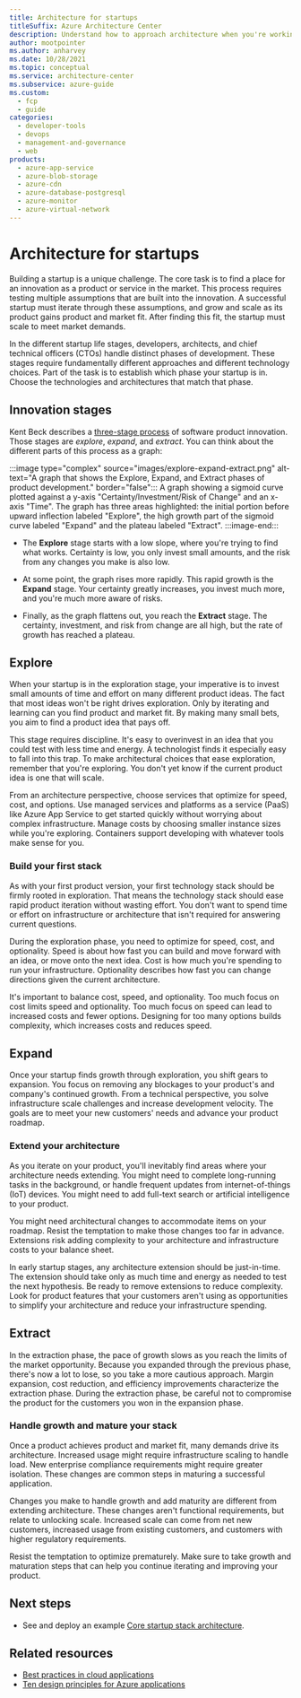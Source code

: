 ```yaml
---
title: Architecture for startups
titleSuffix: Azure Architecture Center
description: Understand how to approach architecture when you're working in a startup.
author: mootpointer
ms.author: anharvey
ms.date: 10/28/2021
ms.topic: conceptual
ms.service: architecture-center
ms.subservice: azure-guide
ms.custom:
  - fcp
  - guide
categories:
  - developer-tools
  - devops
  - management-and-governance
  - web
products:
  - azure-app-service
  - azure-blob-storage
  - azure-cdn
  - azure-database-postgresql
  - azure-monitor
  - azure-virtual-network
---
```


# Architecture for startups

Building a startup is a unique challenge. The core task is to find a place for an innovation as a product or service in the market. This process requires testing multiple assumptions that are built into the innovation. A successful startup must iterate through these assumptions, and grow and scale as its product gains product and market fit. After finding this fit, the startup must scale to meet market demands.

In the different startup life stages, developers, architects, and chief technical officers (CTOs) handle distinct phases of development. These stages require fundamentally different approaches and different technology choices. Part of the task is to establish which phase your startup is in. Choose the technologies and architectures that match that phase.

## Innovation stages

Kent Beck describes a [three-stage process](https://medium.com/@kentbeck_7670/fast-slow-in-3x-explore-expand-extract-6d4c94a7539) of software product innovation. Those stages are *explore*, *expand*, and *extract*. You can think about the different parts of this process as a graph:

:::image type="complex" source="images/explore-expand-extract.png" alt-text="A graph that shows the Explore, Expand, and Extract phases of product development." border="false":::
  A graph showing a sigmoid curve plotted against a y-axis "Certainty/Investment/Risk of Change" and an x-axis "Time". The graph has three areas highlighted: the initial portion before upward inflection labeled "Explore", the high growth part of the sigmoid curve labeled "Expand" and the plateau labeled "Extract".
:::image-end:::

- The **Explore** stage starts with a low slope, where you're trying to find what works. Certainty is low, you only invest small amounts, and the risk from any changes you make is also low.

- At some point, the graph rises more rapidly. This rapid growth is the **Expand** stage. Your certainty greatly increases, you invest much more, and you're much more aware of risks.

- Finally, as the graph flattens out, you reach the **Extract** stage. The certainty, investment, and risk from change are all high, but the rate of growth has reached a plateau.

## Explore

When your startup is in the exploration stage, your imperative is to invest small amounts of time and effort on many different product ideas. The fact that most ideas won't be right drives exploration. Only by iterating and learning can you find product and market fit. By making many small bets, you aim to find a product idea that pays off.

This stage requires discipline. It's easy to overinvest in an idea that you could test with less time and energy. A technologist finds it especially easy to fall into this trap. To make architectural choices that ease exploration, remember that you're exploring. You don't yet know if the current product idea is one that will scale.

From an architecture perspective, choose services that optimize for speed, cost, and options. Use managed services and platforms as a service (PaaS) like Azure App Service to get started quickly without worrying about complex infrastructure. Manage costs by choosing smaller instance sizes while you're exploring. Containers support developing with whatever tools make sense for you.

### Build your first stack

As with your first product version, your first technology stack should be firmly rooted in exploration. That means the technology stack should ease rapid product iteration without wasting effort. You don't want to spend time or effort on infrastructure or architecture that isn't required for answering current questions.

During the exploration phase, you need to optimize for speed, cost, and optionality. Speed is about how fast you can build and move forward with an idea, or move onto the next idea. Cost is how much you're spending to run your infrastructure. Optionality describes how fast you can change directions given the current architecture.

It's important to balance cost, speed, and optionality. Too much focus on cost limits speed and optionality. Too much focus on speed can lead to increased costs and fewer options. Designing for too many options builds complexity, which increases costs and reduces speed.

## Expand

Once your startup finds growth through exploration, you shift gears to expansion. You focus on removing any blockages to your product's and company's continued growth. From a technical perspective, you solve infrastructure scale challenges and increase development velocity. The goals are to meet your new customers' needs and advance your product roadmap.

### Extend your architecture

As you iterate on your product, you'll inevitably find areas where your architecture needs extending. You might need to complete long-running tasks in the background, or handle frequent updates from internet-of-things (IoT) devices. You might need to add full-text search or artificial intelligence to your product.

You might need architectural changes to accommodate items on your roadmap. Resist the temptation to make those changes too far in advance. Extensions risk adding complexity to your architecture and infrastructure costs to your balance sheet.

In early startup stages, any architecture extension should be just-in-time. The extension should take only as much time and energy as needed to test the next hypothesis. Be ready to remove extensions to reduce complexity. Look for product features that your customers aren't using as opportunities to simplify your architecture and reduce your infrastructure spending.

## Extract

In the extraction phase, the pace of growth slows as you reach the limits of the market opportunity. Because you expanded through the previous phase, there's now a lot to lose, so you take a more cautious approach. Margin expansion, cost reduction, and efficiency improvements characterize the extraction phase. During the extraction phase, be careful not to compromise the product for the customers you won in the expansion phase.

### Handle growth and mature your stack

Once a product achieves product and market fit, many demands drive its architecture. Increased usage might require infrastructure scaling to handle load. New enterprise compliance requirements might require greater isolation. These changes are common steps in maturing a successful application.

Changes you make to handle growth and add maturity are different from extending architecture. These changes aren't functional requirements, but relate to unlocking scale. Increased scale can come from net new customers, increased usage from existing customers, and customers with higher regulatory requirements.

Resist the temptation to optimize prematurely. Make sure to take growth and maturation steps that can help you continue iterating and improving your product.

## Next steps

- See and deploy an example [Core startup stack architecture](core-startup-stack.yml).

## Related resources

- [Best practices in cloud applications](../../best-practices/index-best-practices.md)
- [Ten design principles for Azure applications](../design-principles/index.md)
